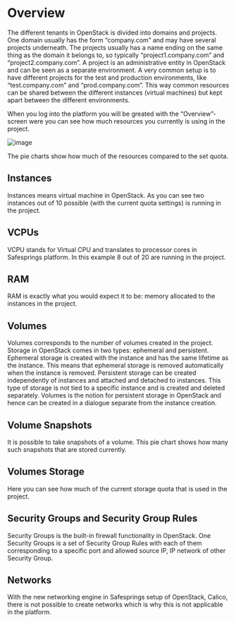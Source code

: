 # Overview 

The different tenants in OpenStack is divided into domains and projects. One domain usually has the form “company.com” and may have several projects underneath. The projects usually has a name ending on the same thing as the domain it belongs to, so typically “project1.company.com” and “project2.company.com”. A project is an administrative entity in OpenStack and can be seen as a separate environment. A very common setup is to have different projects for the test and production environments, like “test.company.com” and “prod.company.com”. This way common resources can be shared between the different instances (virtual machines) but kept apart between the different environments.

When you log into the platform you will be greated with the “Overview”-screen were you can see how much resources you currently is using in the project.


![image](../../images/np-overview.png)

The pie charts show how much of the resources compared to the set quota. 

## Instances
Instances means virtual machine in OpenStack. As you can see two instances out of 10 possible (with the current quota settings) is running in the project.
## VCPUs
VCPU stands for Virtual CPU and translates to processor cores in Safesprings platform. In this example 8 out of 20 are running in the project.
## RAM
RAM is exactly what you would expect it to be: memory allocated to the instances in the project. 
## Volumes 
Volumes corresponds to the number of volumes created in the project. Storage in OpenStack comes in two types: ephemeral and persistent. Ephemeral storage is created with the instance and has the same lifetime as the instance. This means that ephemeral storage is removed automatically when the instance is removed. Persistent storage can be created independently of instances and attached and detached to instances. This type of storage is not tied to a specific instance and is created and deleted separately. Volumes is the notion for persistent storage in OpenStack and hence can be created in a dialogue separate from the instance creation.
## Volume Snapshots 
It is possible to take snapshots of a volume. This pie chart shows how many such snapshots that are stored currently. 
## Volumes Storage 
Here you can see how much of the current storage quota that is used in the project. 
## Security Groups and Security Group Rules
Security Groups is the built-in firewall functionality in OpenStack. One Security Groups is a set of Security Group Rules with each of them corresponding to a specific port and allowed source IP, IP network of other Security Group. 
## Networks
With the new networking engine in Safesprings setup of OpenStack, Calico, there is not possible to create networks which is why this is not applicable in the platform. 

